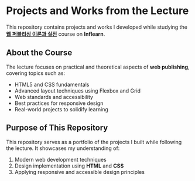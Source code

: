 # Projects and Works from the Lecture

This repository contains projects and works I developed while studying the **[웹 퍼블리싱 이론과 실전](https://www.inflearn.com/course/%EC%9B%B9-%ED%8D%BC%EB%B8%94%EB%A6%AC%EC%8B%B1-%EC%9D%B4%EB%A1%A0-%EC%8B%A4%EC%A0%84/dashboard)** course on **Inflearn**.

## About the Course

The lecture focuses on practical and theoretical aspects of **web publishing**, covering topics such as:

- HTML5 and CSS fundamentals
- Advanced layout techniques using Flexbox and Grid
- Web standards and accessibility
- Best practices for responsive design
- Real-world projects to solidify learning

## Purpose of This Repository

This repository serves as a portfolio of the projects I built while following the lecture. It showcases my understanding of:

1. Modern web development techniques
2. Design implementation using **HTML** and **CSS**
3. Applying responsive and accessible design principles
